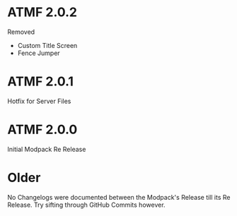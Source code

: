 # ATMF 2.0.2
Removed
- Custom Title Screen
- Fence Jumper

# ATMF 2.0.1
Hotfix for Server Files

# ATMF 2.0.0
Initial Modpack Re Release

# Older
No Changelogs were documented between the Modpack's Release till its Re Release. Try sifting through GitHub Commits however.
